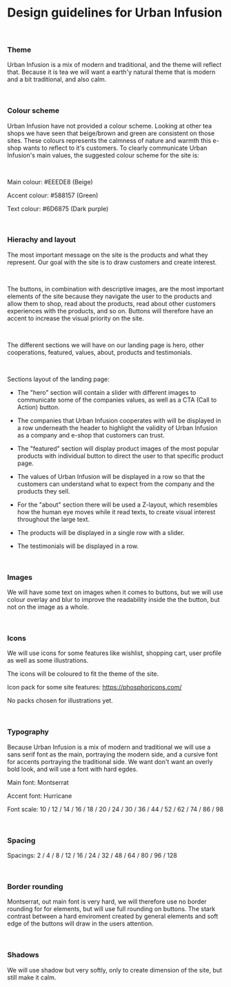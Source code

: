 # Design guidelines for Urban Infusion

<br>

### Theme

Urban Infusion is a mix of modern and traditional, and the theme will reflect that. Because it is tea we will want a earth'y natural theme that is modern and a bit traditional, and also calm.

<br>

### Colour scheme

Urban Infusion have not provided a colour scheme. Looking at other tea shops we have seen that beige/brown and green are consistent on those sites. These colours represents the calmness of nature and warmth this e-shop wants to reflect to it's customers. To clearly communicate Urban Infusion's main values, the suggested colour scheme for the site is:

<br>

Main colour: #EEEDE8 (Beige)

Accent colour: #588157 (Green)

Text colour: #6D6875 (Dark purple)

<br>

### Hierachy and layout

The most important message on the site is the products and what they represent. Our goal with the site is to draw customers and create interest.

<br>

The buttons, in combination with descriptive images, are the most important elements of the site because they navigate the user to the products and allow them to shop, read about the products, read about other customers experiences with the products, and so on. Buttons will therefore have an accent to increase the visual priority on the site. 

<br>

The different sections we will have on our landing page is hero, other cooperations, featured, values, about, products and testimonials.

<br>

Sections layout of the landing page:

- The "hero" section will contain a slider with different images to communicate some of the companies values, as well as a CTA (Call to Action) button.

- The companies that Urban Infusion cooperates with will be displayed in a row underneath the header to highlight the validity of Urban Infusion as a company and e-shop that customers can trust.

- The "featured" section will display product images of the most popular products with individual button to direct the user to that specific product page.

- The values of Urban Infusion will be displayed in a row so that the customers can understand what to expect from the company and the products they sell.

- For the "about" section there will be used a Z-layout, which resembles how the human eye moves while it read texts, to create visual interest throughout the large text.

- The products will be displayed in a single row with a slider.

- The testimonials will be displayed in a row.

<br>

### Images

<!-- ![Green tea](https://images.pexels.com/photos/1793035/pexels-photo-1793035.jpeg?auto=compress&cs=tinysrgb&dpr=2&w=500)
![Green tea](https://images.pexels.com/photos/3604314/pexels-photo-3604314.jpeg?auto=compress&cs=tinysrgb&dpr=2&w=500) -->

We will have some text on images when it comes to buttons, but we will use colour overlay and blur to improve the readability inside the the button, but not on the image as a whole.

<br>

### Icons

We will use icons for some features like wishlist, shopping cart, user profile as well as some illustrations.

The icons will be coloured to fit the theme of the site.

Icon pack for some site features: https://phosphoricons.com/

No packs chosen for illustrations yet.

<br>

### Typography

Because Urban Infusion is a mix of modern and traditional we will use a sans serif font as the main, portraying the modern side, and a cursive font for accents portraying the traditional side. We want don't want an overly bold look, and will use a font with hard egdes.

Main font: Montserrat

Accent font: Hurricane

Font scale: 10 / 12 / 14 / 16 / 18 / 20 / 24 / 30 / 36 / 44 / 52 / 62 / 74 / 86 / 98

<br>

### Spacing

Spacings: 2 / 4 / 8 / 12 / 16 / 24 / 32 / 48 / 64 / 80 / 96 / 128

<br>

### Border rounding

Montserrat, out main font is very hard, we will therefore use no border rounding for for elements, but will use full rounding on buttons. The stark contrast between a hard enviroment created by general elements and soft edge of the buttons will draw in the users attention.

<br>

### Shadows

We will use shadow but very softly, only to create dimension of the site, but still make it calm.
